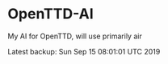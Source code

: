 # OpenTTD-AI
My AI for OpenTTD, will use primarily air

Latest backup: Sun Sep 15 08:01:01 UTC 2019
